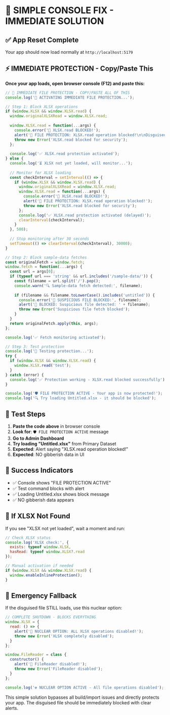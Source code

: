 # 🚨 SIMPLE CONSOLE FIX - IMMEDIATE SOLUTION

## ✅ App Reset Complete

Your app should now load normally at `http://localhost:5179`

## ⚡ IMMEDIATE PROTECTION - Copy/Paste This

**Once your app loads, open browser console (F12) and paste this:**

```javascript
// 🚨 IMMEDIATE FILE PROTECTION - COPY/PASTE ALL OF THIS
console.log('🚨 ACTIVATING IMMEDIATE FILE PROTECTION...');

// Step 1: Block XLSX operations
if (window.XLSX && window.XLSX.read) {
  window.originalXLSXRead = window.XLSX.read;
  
  window.XLSX.read = function(...args) {
    console.error('🚨 XLSX.read BLOCKED!');
    alert('🚨 FILE PROTECTION: XLSX.read operation blocked!\n\nDisguised files cannot be processed.');
    throw new Error('XLSX.read blocked for security');
  };
  
  console.log('✅ XLSX.read protection activated');
} else {
  console.log('⏳ XLSX not yet loaded, will monitor...');
  
  // Monitor for XLSX loading
  const checkInterval = setInterval(() => {
    if (window.XLSX && window.XLSX.read) {
      window.originalXLSXRead = window.XLSX.read;
      window.XLSX.read = function(...args) {
        console.error('🚨 XLSX.read BLOCKED!');
        alert('🚨 FILE PROTECTION: XLSX.read operation blocked!');
        throw new Error('XLSX.read blocked for security');
      };
      console.log('✅ XLSX.read protection activated (delayed)');
      clearInterval(checkInterval);
    }
  }, 500);
  
  // Stop monitoring after 30 seconds
  setTimeout(() => clearInterval(checkInterval), 30000);
}

// Step 2: Block sample-data fetches
const originalFetch = window.fetch;
window.fetch = function(...args) {
  const url = args[0];
  if (typeof url === 'string' && url.includes('/sample-data/')) {
    const filename = url.split('/').pop();
    console.warn('🔍 Sample-data fetch detected:', filename);
    
    if (filename && filename.toLowerCase().includes('untitled')) {
      console.error('🚨 SUSPICIOUS FILE BLOCKED:', filename);
      alert('🚨 BLOCKED: Suspicious file detected: ' + filename);
      throw new Error('Suspicious file fetch blocked');
    }
  }
  return originalFetch.apply(this, args);
};

console.log('✅ Fetch monitoring activated');

// Step 3: Test protection
console.log('🧪 Testing protection...');
try {
  if (window.XLSX && window.XLSX.read) {
    window.XLSX.read('test');
  }
} catch (error) {
  console.log('✅ Protection working - XLSX.read blocked successfully');
}

console.log('🛡️ FILE PROTECTION ACTIVE - Your app is now protected!');
console.log('🔍 Try loading Untitled.xlsx - it should be blocked');
```

## 🧪 Test Steps

1. **Paste the code above** in browser console
2. **Look for**: `🛡️ FILE PROTECTION ACTIVE` message
3. **Go to Admin Dashboard**
4. **Try loading "Untitled.xlsx"** from Primary Dataset
5. **Expected**: Alert saying "XLSX.read operation blocked!"
6. **Expected**: NO gibberish data in UI

## 🎯 Success Indicators

- ✅ Console shows "FILE PROTECTION ACTIVE"
- ✅ Test command blocks with alert
- ✅ Loading Untitled.xlsx shows block message
- ✅ NO gibberish data appears

## 🔧 If XLSX Not Found

If you see "XLSX not yet loaded", wait a moment and run:

```javascript
// Check XLSX status
console.log('XLSX check:', {
  exists: typeof window.XLSX,
  hasRead: typeof window.XLSX?.read
});

// Manual activation if needed
if (window.XLSX && window.XLSX.read) {
  window.enableInlineProtection();
}
```

## 🛟 Emergency Fallback

If the disguised file STILL loads, use this nuclear option:

```javascript
// COMPLETE SHUTDOWN - BLOCKS EVERYTHING
window.XLSX = {
  read: () => {
    alert('🚨 NUCLEAR OPTION: ALL XLSX operations disabled!');
    throw new Error('XLSX completely disabled');
  }
};

window.FileReader = class {
  constructor() {
    alert('🚨 FileReader disabled!');
    throw new Error('FileReader disabled');
  }
};

console.log('☢️ NUCLEAR OPTION ACTIVE - All file operations disabled');
```

This simple solution bypasses all build/import issues and directly protects your app. The disguised file should be immediately blocked with clear alerts.
